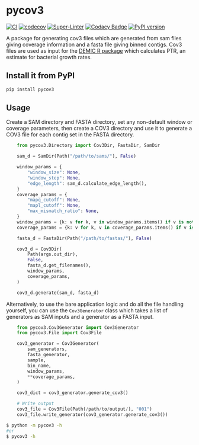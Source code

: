 # pycov3

[![CI](https://github.com/Ulthran/pycov3/actions/workflows/main.yml/badge.svg)](https://github.com/Ulthran/pycov3/actions/workflows/main.yml)
[![codecov](https://codecov.io/gh/Ulthran/pycov3/branch/main/graph/badge.svg?token=pycov3_token_here)](https://codecov.io/gh/Ulthran/pycov3)
[![Super-Linter](https://github.com/Ulthran/pycov3/actions/workflows/linter.yml/badge.svg)](https://github.com/Ulthran/pycov3/actions/workflows/linter.yml)
[![Codacy Badge](https://app.codacy.com/project/badge/Grade/a2c7aa4e154d4bae82246d5f950afa9c)](https://app.codacy.com/gh/Ulthran/pycov3/dashboard?utm_source=gh&utm_medium=referral&utm_content=&utm_campaign=Badge_grade)
[![PyPI version](https://badge.fury.io/py/pycov3.svg)](https://pypi.org/project/pycov3/)

A package for generating cov3 files which are generated from sam files giving coverage information and a fasta file giving binned contigs. Cov3 files are used as input for the [DEMIC R package](https://github.com/Ulthran/DEMIC) which calculates PTR, an estimate for bacterial growth rates.

## Install it from PyPI

```bash
pip install pycov3
```

## Usage

Create a SAM directory and FASTA directory, set any non-default window or coverage parameters, then create a COV3 directory and use it to generate a COV3 file for each contig set in the FASTA directory.

```py
    from pycov3.Directory import Cov3Dir, FastaDir, SamDir

    sam_d = SamDir(Path("/path/to/sams/"), False)

    window_params = {
        "window_size": None,
        "window_step": None,
        "edge_length": sam_d.calculate_edge_length(),
    }
    coverage_params = {
        "mapq_cutoff": None,
        "mapl_cutoff": None,
        "max_mismatch_ratio": None,
    }
    window_params = {k: v for k, v in window_params.items() if v is not None}
    coverage_params = {k: v for k, v in coverage_params.items() if v is not None}

    fasta_d = FastaDir(Path("/path/to/fastas/"), False)

    cov3_d = Cov3Dir(
        Path(args.out_dir),
        False,
        fasta_d.get_filenames(),
        window_params,
        coverage_params,
    )

    cov3_d.generate(sam_d, fasta_d)
```

Alternatively, to use the bare application logic and do all the file handling yourself, you can use the `Cov3Generator` class which takes a list of generators as SAM inputs and a generator as a FASTA input.

```py
    from pycov3.Cov3Generator import Cov3Generator
    from pycov3.File import Cov3File

    cov3_generator = Cov3Generator(
        sam_generators,
        fasta_generator,
        sample,
        bin_name,
        window_params,
        **coverage_params,
    )

    cov3_dict = cov3_generator.generate_cov3()

    # Write output
    cov3_file = Cov3File(Path(/path/to/output/), "001")
    cov3_file.write_generator(cov3_generator.generate_cov3())
```

```bash
$ python -m pycov3 -h
#or
$ pycov3 -h
```